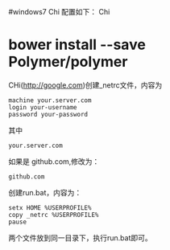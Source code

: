 ﻿#windows7 Chi 配置如下：
Chi

# bower install --save Polymer/polymer

CHi(http://google.com)创建_netrc文件，内容为

	machine your.server.com
	login your-username
	password your-password

其中 

	your.server.com
如果是 github.com,修改为：

	github.com

创建run.bat，内容为：

	setx HOME %USERPROFILE%
	copy _netrc %USERPROFILE%
	pause

两个文件放到同一目录下，执行run.bat即可。
<div class="col-sm-2 col-sm-offset-5 col-xs-offset-3 hidden-xs"> <script async="" src="//www.google-analytics.com/analytics.js"></script><script async="" type="text/javascript" src="http://www.gstatic.com/pub-config/ca-pub-1541567996524033.js"></script><script type="text/javascript"><!--
    google_ad_client = "pub-1541567996524033";
    google_ad_width = 200;
    google_ad_height = 200;
    google_ad_format = "200x200_as";
    google_ad_type = "image";
    google_ad_channel = "";
    google_color_border = "FFFFFF";
    google_color_bg = "000000";
    google_color_link = "0000FF";
    google_color_text = "FFFFFF";
    google_color_url = "008000";
//--></script>
<script type="text/javascript" src="http://pagead2.googlesyndication.com/pagead/show_ads.js">
</script><ins id="aswift_0_expand" style="display:inline-table;border:none;height:200px;margin:0;padding:0;position:relative;visibility:visible;width:200px;background-color:transparent"><ins id="aswift_0_anchor" style="display:block;border:none;height:200px;margin:0;padding:0;position:relative;visibility:visible;width:200px;background-color:transparent"><iframe width="200" height="200" frameborder="0" marginwidth="0" marginheight="0" vspace="0" hspace="0" allowtransparency="true" scrolling="no" allowfullscreen="true" onload="var i=this.id,s=window.google_iframe_oncopy,H=s&amp;&amp;s.handlers,h=H&amp;&amp;H[i],w=this.contentWindow,d;try{d=w.document}catch(e){}if(h&amp;&amp;d&amp;&amp;(!d.body||!d.body.firstChild)){if(h.call){setTimeout(h,0)}else if(h.match){try{h=s.upd(h,i)}catch(e){}w.location.replace(h)}}" id="aswift_0" name="aswift_0" style="left:0;position:absolute;top:0;"></iframe></ins></ins></div>